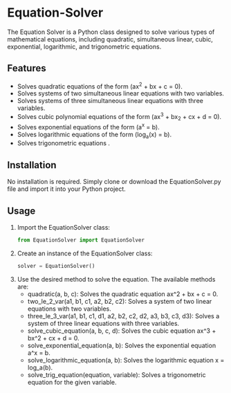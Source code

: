 # Equation-Solver
The Equation Solver is a Python class designed to solve various types of mathematical equations, including quadratic, simultaneous linear, cubic, exponential, logarithmic, and trigonometric equations.

  ## Features

- Solves quadratic equations of the form \(ax<sup>2</sup> + bx + c = 0\).
- Solves systems of two simultaneous linear equations with two variables.
- Solves systems of three simultaneous linear equations with three variables.
- Solves cubic polynomial equations of the form \(ax<sup>3</sup> + bx<sub>2</sub> + cx + d = 0\).
- Solves exponential equations of the form \(a<sup>x</sup> = b\).
- Solves logarithmic equations of the form \(log<sub>a</sub>(x) = b\).
- Solves trigonometric equations .


## Installation
No installation is required. Simply clone or download the EquationSolver.py file and import it into your Python project.

## Usage
1. Import the EquationSolver class:
   ```python
   from EquationSolver import EquationSolver

2. Create an instance of the EquationSolver class:
   ```python
   solver = EquationSolver()
3. Use the desired method to solve the equation. The available methods are:
   *  quadratic(a, b, c): Solves the quadratic equation ax^2 + bx + c = 0.
   *  two_le_2_var(a1, b1, c1, a2, b2, c2): Solves a system of two linear equations with two variables.
   *  three_le_3_var(a1, b1, c1, d1, a2, b2, c2, d2, a3, b3, c3, d3): Solves a system of three linear equations with three variables.
   *  solve_cubic_equation(a, b, c, d): Solves the cubic equation ax^3 + bx^2 + cx + d = 0.
   *  solve_exponential_equation(a, b): Solves the exponential equation a^x = b.
   *  solve_logarithmic_equation(a, b): Solves the logarithmic equation x = log_a(b).
   *  solve_trig_equation(equation, variable): Solves a trigonometric equation for the given variable.
